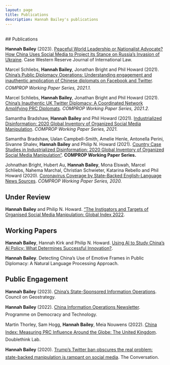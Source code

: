 ```yaml
---
layout: page
title: Publications
description: Hannah Bailey's publications
---
```

<br/>
## Publications

**Hannah Bailey** (2023). <a href="../docs/hannah_bailey_diplomat_or_aggressor.pdf" target="_blank">Peaceful World Leadership or Nationalist Advocate? How China Uses
Social Media to Project its Stance on Russia’s Invasion of Ukraine</a>. Case Western Reserve Journal of International Law.

Marcel Schliebs, **Hannah Bailey**, Jonathan Bright and Phil Howard (2021). [China’s Public Diplomacy Operations: Understanding engagement and inauthentic amplication of Chinese diplomats on Facebook and Twitter](https://demtech.oii.ox.ac.uk/wp-content/uploads/sites/127/2021/05/Chinas-Public-Diplomacy-Operations-Dem.Tech-Working-Paper-2021.1-4.pdf). *COMPROP Working Paper Series, 2021.1.*

Marcel Schliebs, **Hannah Bailey**, Jonathan Bright and Phil Howard (2021). [China’s Inauthentic UK Twitter Diplomacy: A Coordinated Network Amplifying PRC Diplomats](https://demtech.oii.ox.ac.uk/wp-content/uploads/sites/127/2021/05/Chinas-Inauthentic-UK-Twitter-Diplomacy-Dem.Tech-Working-Paper-2021.2-2.pdf). *COMPROP Working Paper Series, 2021.2.*

Samantha Bradshaw, **Hannah Bailey** and Phil Howard (2021). [Industrialized Disinformation: 2020 Global Inventory of Organized Social Media Manipulation](https://demtech.oii.ox.ac.uk/wp-content/uploads/sites/127/2021/02/CyberTroop-Report20-Draft9.pdf). *COMPROP Working Paper Series, 2021.*

Samantha Bradshaw, Ualan Campbell-Smith, Amelie Henle, Antonella Perini, Sivanne Shalev, **Hannah Bailey** and Philip N. Howard (2021). [Country Case Studies
in Industrialized Disinformation: 2020 Global Inventory of Organized Social Media Manipulation”](https://demtech.oii.ox.ac.uk/wp-content/uploads/sites/127/2021/03/Case-Studies_FINAL.pdf). **COMPROP Working Paper Series.**

Johnathan Bright, Hubert Au, **Hannah Bailey**, Mona Elswah, Marcel Schliebs, Nahema Marchal, Christian Schwieter, Katarina Rebello and Phil Howard (2020). [Coronavirus Coverage by State-Backed English-Language News Sources](https://demtech.oii.ox.ac.uk/wp-content/uploads/sites/93/2020/04/Coronavirus-Coverage-by-State-Backed-English-Language-News-Sources.pdf). *COMPROP Working Paper Series, 2020.*


## Under Review

**Hannah Bailey** and Philip N. Howard. <a href="../docs/demtech_hannahbailey_memo.pdf" target="_blank">“The Instigators and Targets of Organised Social Media Manipulation: Global Index 2022</a>.

## Working Papers

**Hannah Bailey**, Hannah Kirk and Philip N. Howard. <a href="../docs/China’s AI Policy- An NLP Approach to Assessing China’s Priorities and Governance.pdf" target="_blank">Using AI to Study China’s AI Policy: What Determines Successful Innovation?</a>.

**Hannah Bailey**. Detecting China’s Use of Emotive Frames in Public Diplomacy: A Natural Language Processing Approach.

## Public Engagement

**Hannah Bailey** (2023). <a href="../docs/China’s AI Policy- An NLP Approach to Assessing China’s Priorities and Governance.pdf" target="_blank">China’s State-Sponsored Information Operations</a>. Council on Geostrategy.

**Hannah Bailey** (2022). [China Information Operations Newsletter](https://demtech.oii.ox.ac.uk/research/posts/china-information-operations-newsletters/). Programme on Democracy and Technology.

Martin Thorley, Sam Hogg, **Hannah Bailey**, Meia Nouwens (2022). [China Index: Measuring PRC Influence Around the Globe: The United Kingdom](https://china-index.io/country/United-Kingdom). Doublethink Lab.

**Hannah Bailey** (2020). [Trump’s Twitter ban obscures the real problem: state-backed manipulation is rampant on social media](https://theconversation.com/trumps-twitter-ban-obscures-the-real-problem-state-backed-manipulation-is-rampant-on-social-media-153136). The Conversation.



